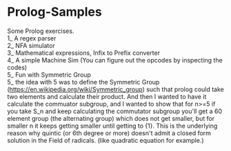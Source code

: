 # Prolog-Samples
Some Prolog exercises. <br />
1_ A regex parser  <br />
2_ NFA simulator <br />
3_ Mathematical expressions, Infix to Prefix converter <br />
4_ A simple Machine Sim (You can figure out the opcodes by inspecting the codes) <br />
5_ Fun with Symmetric Group <br />
5_ the idea with 5 was to define the Symmetric Group (https://en.wikipedia.org/wiki/Symmetric_group) such that prolog could take two elements and calculate their product. And then I wanted to have it calculate the commuator subgroup, and I wanted to show that for n>=5 if you take S_n and keep calculating the commutator subgroup you'll get a 60 element group (the alternating group) which does not get smaller, but for smaller n it keeps getting smaller until getting to {1}. This is the underlying reason why quintic (or 6th degree or more) doesn't admit a closed form solution in the Field of radicals. (like quadratic equation for example.)
